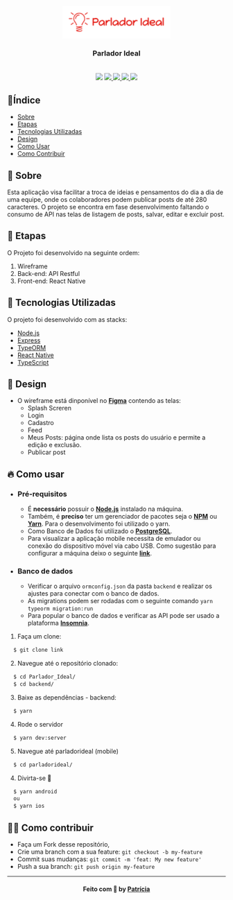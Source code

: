 <h3 align="center">
   <img alt="Logo" title="#logo" width="250px" src="/parladorideal/src/assets/logoH.png">
   <br><br>
   <b>Parlador Ideal</b>  
   <br><br>
 
   <p align="center">
   <img src="https://img.shields.io/badge/made by-Patricia-orange" />
   <a href="https://nodejs.org/en/">
    <img src="https://img.shields.io/badge/back--end-NodeJS-brightgreen" />
   </a>
   <a href="https://expressjs.com/pt-br/">
    <img src="https://img.shields.io/badge/framework-Express-brightgreen" />
   </a>
   <a href="https://reactnative.dev/">
    <img src="https://img.shields.io/badge/front--end-React--Native-blue" />
   </a>
   <a href="https://typeorm.io/#/">
    <img src="https://img.shields.io/badge/ORM-TypeORM-orange" />
   </a>
   </p>
</h3>

## 🔖Índice

- [Sobre](#sobre)
- [Etapas](#etapas)
- [Tecnologias Utilizadas](#tecnologias-utilizadas)
- [Design](#design)
- [Como Usar](#como-usar)
- [Como Contribuir](#como-contribuir)

<a id="sobre"></a>
## 🧐 Sobre

Esta aplicação visa facilitar a troca de ideias e pensamentos do dia a dia de uma equipe, onde os colaboradores podem publicar posts de até 280 caracteres.
O projeto se encontra em fase desenvolvimento faltando o consumo de API nas telas de listagem de posts, salvar, editar e excluir post.


<a id="etapas"></a>
## 🚧 Etapas

O Projeto foi desenvolvido na seguinte ordem:
1. Wireframe
2. Back-end: API Restful
3. Front-end: React Native

<a id="tecnologias-utilizadas"></a>
## 🚀 Tecnologias Utilizadas

O projeto foi desenvolvido com as stacks:
- [Node.js](https://nodejs.org/en/)
- [Express](https://expressjs.com/pt-br/)
- [TypeORM](https://typeorm.io/#/)
- [React Native](https://reactnative.dev/)
- [TypeScript](https://www.typescriptlang.org/)

<a id="design"></a>
## 🎨 Design

- O wireframe está dinponível no **[Figma](https://www.figma.com/proto/Lx7mDvaC9BzQrOs3kxIWR4/Parlador-Ideal?node-id=1%3A2&viewport=116%2C197%2C0.2803868055343628&scaling=scale-down)** contendo as telas:
   - Splash Screren
   - Login
   - Cadastro
   - Feed
   - Meus Posts: página onde lista os posts do usuário e permite a edição e exclusão.
   - Publicar post

<a id="como-usar"></a>
## 🔥 Como usar

- ### **Pré-requisitos**
  - É **necessário** possuir o **[Node.js](https://nodejs.org/en/)** instalado na máquina.
  - Também, é **preciso** ter um gerenciador de pacotes seja o **[NPM](https://www.npmjs.com/)** ou **[Yarn](https://yarnpkg.com/)**. Para o desenvolvimento foi utilizado o yarn.
  - Como Banco de Dados foi utilizado o **[PostgreSQL](https://www.postgresql.org/)**.
  - Para visualizar a aplicação mobile necessita de emulador ou conexão do dispositivo móvel via cabo USB. Como sugestão para configurar a máquina deixo o seguinte **[link](https://react-native.rocketseat.dev/)**.

- ### **Banco de dados**
  - Verificar o arquivo `ormconfig.json` da pasta `backend` e realizar os ajustes para conectar com o banco de dados.
  - As migrations podem ser rodadas com o seguinte comando `yarn typeorm migration:run`
  - Para popular o banco de dados e verificar as API pode ser usado a plataforma **[Insomnia](https://insomnia.rest/)**.

1. Faça um clone:

```sh
  $ git clone link
```

2. Navegue até o repositório clonado:

```sh
  $ cd Parlador_Ideal/
  $ cd backend/
```

3. Baixe as dependências - backend:

```sh
  $ yarn
```

4. Rode o servidor

```sh
  $ yarn dev:server
```

5. Navegue até parladorideal (mobile)

```sh
  $ cd parladorideal/
```

4. Divirta-se 🎉

```sh
  $ yarn android
  ou
  $ yarn ios
```

<a id="como-contribuir"></a>
## 💪🏻 Como contribuir

- Faça um Fork desse repositório,
- Crie uma branch com a sua feature: `git checkout -b my-feature`
- Commit suas mudanças: `git commit -m 'feat: My new feature'`
- Push a sua branch: `git push origin my-feature`

---

<h4 align="center">
    Feito com 🧡 by <a href="https://www.linkedin.com/in/patricia-mashiba/" target="_blank">Patrícia</a>
</h4>
